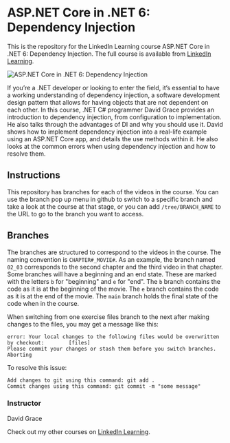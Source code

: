 # ASP.NET Core in .NET 6: Dependency Injection
This is the repository for the LinkedIn Learning course ASP.NET Core in .NET 6: Dependency Injection. The full course is available from [LinkedIn Learning][lil-course-url].

![ASP.NET Core in .NET 6: Dependency Injection][lil-thumbnail-url] 

If you’re a .NET developer or looking to enter the field, it’s essential to have a working understanding of dependency injection, a software development design pattern that allows for having objects that are not dependent on each other. In this course, .NET C# programmer David Grace provides an introduction to dependency injection, from configuration to implementation. He also talks through the advantages of DI and why you should use it. David shows how to implement dependency injection into a real-life example using an ASP.NET Core app, and details the use methods within it. He also looks at the common errors when using dependency injection and how to resolve them.

## Instructions
This repository has branches for each of the videos in the course. You can use the branch pop up menu in github to switch to a specific branch and take a look at the course at that stage, or you can add `/tree/BRANCH_NAME` to the URL to go to the branch you want to access.

## Branches
The branches are structured to correspond to the videos in the course. The naming convention is `CHAPTER#_MOVIE#`. As an example, the branch named `02_03` corresponds to the second chapter and the third video in that chapter. 
Some branches will have a beginning and an end state. These are marked with the letters `b` for "beginning" and `e` for "end". The `b` branch contains the code as it is at the beginning of the movie. The `e` branch contains the code as it is at the end of the movie. The `main` branch holds the final state of the code when in the course.

When switching from one exercise files branch to the next after making changes to the files, you may get a message like this:

    error: Your local changes to the following files would be overwritten by checkout:        [files]
    Please commit your changes or stash them before you switch branches.
    Aborting

To resolve this issue:
	
    Add changes to git using this command: git add .
	Commit changes using this command: git commit -m "some message"


### Instructor

David Grace 
                            


                            

Check out my other courses on [LinkedIn Learning](https://www.linkedin.com/learning/instructors/david-grace).

[lil-course-url]: https://www.linkedin.com/learning/asp-dot-net-core-in-dot-net-6-dependency-injection
[lil-thumbnail-url]: https://cdn.lynda.com/course/2448262/2448262-1651080059899-16x9.jpg
